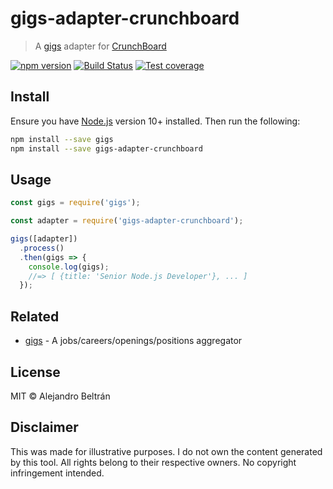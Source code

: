 # gigs-adapter-crunchboard

> A [gigs](https://github.com/alebelcor/gigs) adapter for [CrunchBoard](https://www.crunchboard.com)

[![npm version](https://img.shields.io/npm/v/gigs-adapter-crunchboard.svg)](https://npmjs.org/package/gigs-adapter-crunchboard)
[![Build Status](https://img.shields.io/travis/alebelcor/gigs-adapter-crunchboard/master.svg)](https://travis-ci.org/alebelcor/gigs-adapter-crunchboard)
[![Test coverage](https://img.shields.io/coveralls/alebelcor/gigs-adapter-crunchboard.svg)](https://coveralls.io/github/alebelcor/gigs-adapter-crunchboard)

## Install

Ensure you have [Node.js](https://nodejs.org) version 10+ installed. Then run the following:

```bash
npm install --save gigs
npm install --save gigs-adapter-crunchboard
```

## Usage

```js
const gigs = require('gigs');

const adapter = require('gigs-adapter-crunchboard');

gigs([adapter])
  .process()
  .then(gigs => {
    console.log(gigs);
    //=> [ {title: 'Senior Node.js Developer'}, ... ]
  });
```

## Related

* [gigs](https://github.com/alebelcor/gigs) - A jobs/careers/openings/positions aggregator

## License

MIT © Alejandro Beltrán

## Disclaimer

This was made for illustrative purposes.
I do not own the content generated by this tool.
All rights belong to their respective owners.
No copyright infringement intended.
